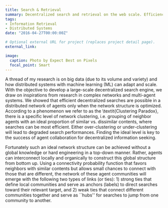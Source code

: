 ```yaml
---
title: Search & Retrieval
summary: Decentralized search and retrieval on the web scale. Efficiency, effectiveness, and scalability. 
tags:
- Information Retrieval
- Distributed Systems
date: "2016-04-27T00:00:00Z"

# Optional external URL for project (replaces project detail page).
external_link: 

image:
  caption: Photo by Expect Best on Pixels
  focal_point: Smart
---
```


A thread of my research is on big data (due to its volume and variety) and how distributed systems with machine learning (ML) can adapt and scale. With the objective to develop a large-scale decentralized search engine, we draw on inspirations from research in complex networks and multi-agent systems. We showed that efficient decentralized searches are possible in a distributed network of agents only when the network structure is optimized. According to a phenomenon we refer to as the \textit{Clustering Paradox}, there is a specific level of network clustering, i.e. grouping of neighbor agents with an ideal proportion of similar vs. dissimilar contents, where searches can be most efficient. Either over-clustering or under-clustering will lead to degraded search performances. Finding the ideal level is key to the success of agent collaboration for decentralized information seeking. 

Fortunately such an ideal network structure can be achieved without a global knowledge or hard engineering in a top-down manner. Rather, agents can interconnect locally and organically to construct this global structure from bottom up. Using a connectivity probability function that favors neighbors with similar contents but allows small chances to connect with those that are different, the network of these agent communities will emerge with the following two types of links (or ties): 1) strong ties that define local communities and serve as anchors (labels) to direct searches toward their relevant target, and 2) weak ties that connect different communities together and serve as ``hubs'' for searches to jump from one community to another. 
